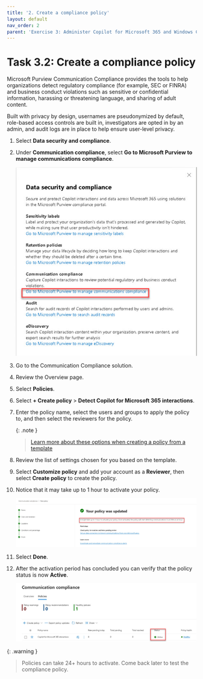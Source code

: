 ```yaml
---
title: '2. Create a compliance policy'
layout: default
nav_order: 2
parent: 'Exercise 3: Administer Copilot for Microsoft 365 and Windows Copilot'
---
```


# Task 3.2: Create a compliance policy

Microsoft Purview Communication Compliance provides the tools to help organizations detect regulatory compliance (for example, SEC or FINRA) and business conduct violations such as sensitive or confidential information, harassing or threatening language, and sharing of adult content. 

Built with privacy by design, usernames are pseudonymized by default, role-based access controls are built in, investigators are opted in by an admin, and audit logs are in place to help ensure user-level privacy.

1. Select **Data security and compliance**.

1. Under **Communication compliance**, select **Go to Microsoft Purview to manage communications compliance**. 

    ![b18.jpg](../media/b18.jpg)

1. Go to the Communication Compliance solution.

1. Review the Overview page.

1. Select **Policies**.

1. Select **+ Create policy** > **Detect Copilot for Microsoft 365 interactions**.

1. Enter the policy name, select the users and groups to apply the policy to, and then select the reviewers for the policy.

    {: .note }
    > [Learn more about these options when creating a policy from a template](https://learn.microsoft.com/en-us/purview/communication-compliance-configure#create-a-policy-from-a-template "Optional link title")

1. Review the list of settings chosen for you based on the template.

1. Select **Customize policy** and add your account as a **Reviewer**, then select **Create policy** to create the policy.

1. Notice that it may take up to 1 hour to activate your policy.

    ![b20.jpg](../media/b20.jpg)

1. Select **Done**.

1. After the activation period has concluded you can verify that the policy status is now **Active**.

    ![b21.jpg](../media/b21.jpg)

{: .warning }
> Policies can take 24+ hours to activate. Come back later to test the compliance policy.
